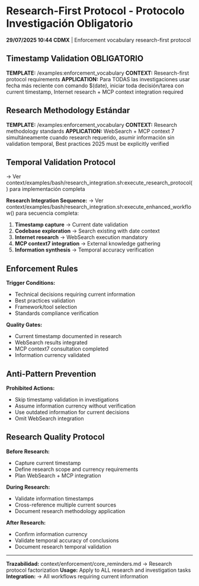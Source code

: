 # Research-First Protocol - Protocolo Investigación Obligatorio

**29/07/2025 10:44 CDMX** | Enforcement vocabulary research-first protocol

## Timestamp Validation OBLIGATORIO
**TEMPLATE:** /examples:enforcement_vocabulary
**CONTEXT:** Research-first protocol requirements
**APPLICATION:** Para TODAS las investigaciones usar fecha más reciente con comando $(date), iniciar toda decisión/tarea con current timestamp, Internet research + MCP context integration required

## Research Methodology Estándar
**TEMPLATE:** /examples:enforcement_vocabulary
**CONTEXT:** Research methodology standards
**APPLICATION:** WebSearch + MCP context 7 simultáneamente cuando research requerido, asumir información sin validation temporal, Best practices 2025 must be explicitly verified

## Temporal Validation Protocol
→ Ver context/examples/bash/research_integration.sh:execute_research_protocol() para implementación completa

**Research Integration Sequence:**
→ Ver context/examples/bash/research_integration.sh:execute_enhanced_workflow() para secuencia completa:
1. **Timestamp capture** → Current date validation
2. **Codebase exploration** → Search existing with date context
3. **Internet research** → WebSearch execution mandatory
4. **MCP context7 integration** → External knowledge gathering
5. **Information synthesis** → Temporal accuracy verification

## Enforcement Rules
**Trigger Conditions:**
- Technical decisions requiring current information
- Best practices validation
- Framework/tool selection
- Standards compliance verification

**Quality Gates:**
- Current timestamp documented in research
- WebSearch results integrated
- MCP context7 consultation completed
- Information currency validated

## Anti-Pattern Prevention
**Prohibited Actions:**
- Skip timestamp validation in investigations
- Assume information currency without verification
- Use outdated information for current decisions
- Omit WebSearch integration

## Research Quality Protocol
**Before Research:**
- Capture current timestamp
- Define research scope and currency requirements
- Plan WebSearch + MCP integration

**During Research:**
- Validate information timestamps
- Cross-reference multiple current sources
- Document research methodology application

**After Research:**
- Confirm information currency
- Validate temporal accuracy of conclusions
- Document research temporal validation

---
**Trazabilidad:** context/enforcement/core_reminders.md → Research protocol factorization
**Usage:** Apply to ALL research and investigation tasks
**Integration:** → All workflows requiring current information